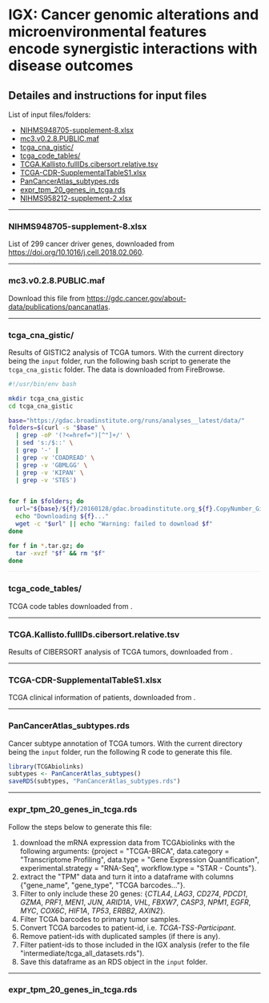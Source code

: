 # IGX: Cancer genomic alterations and microenvironmental features encode synergistic interactions with disease outcomes

## Detailes and instructions for input files

List of input files/folders:
- [NIHMS948705-supplement-8.xlsx](#1)
- [mc3.v0.2.8.PUBLIC.maf](#2)
- [tcga_cna_gistic/](#3)
- [tcga_code_tables/](#4)
- [TCGA.Kallisto.fullIDs.cibersort.relative.tsv](#5)
- [TCGA-CDR-SupplementalTableS1.xlsx](#6)
- [PanCancerAtlas_subtypes.rds](#7)
- [expr_tpm_20_genes_in_tcga.rds](#8)
- [NIHMS958212-supplement-2.xlsx](#9)

---

### <a id="1"></a>NIHMS948705-supplement-8.xlsx
List of 299 cancer driver genes, downloaded from https://doi.org/10.1016/j.cell.2018.02.060.

---

### <a id="2"></a>mc3.v0.2.8.PUBLIC.maf
Download this file from https://gdc.cancer.gov/about-data/publications/pancanatlas.

---

### <a id="3"></a>tcga_cna_gistic/
Results of GISTIC2 analysis of TCGA tumors. With the current directory being the `input` folder, run the following bash script to generate the `tcga_cna_gistic` folder. The data is downloaded from FireBrowse.
```bash
#!/usr/bin/env bash

mkdir tcga_cna_gistic
cd tcga_cna_gistic

base="https://gdac.broadinstitute.org/runs/analyses__latest/data/"
folders=$(curl -s "$base" \
  | grep -oP '(?<=href=")[^"]+/' \
  | sed 's:/$::' \
  | grep '-' |
  | grep -v 'COADREAD' \
  | grep -v 'GBMLGG' \
  | grep -v 'KIPAN' \
  | grep -v 'STES')


for f in $folders; do
  url="${base}/${f}/20160128/gdac.broadinstitute.org_${f}.CopyNumber_Gistic2.Level_4.2016012800.0.0.tar.gz"
  echo "Downloading ${f}..."
  wget -c "$url" || echo "Warning: failed to download $f"
done

for f in *.tar.gz; do
  tar -xvzf "$f" && rm "$f"
done
```

<hr style="border: 0; height: 1px; background: #eee;" />

### <a id="4"></a>tcga_code_tables/
TCGA code tables downloaded from .

---

### <a id="5"></a>TCGA.Kallisto.fullIDs.cibersort.relative.tsv
Results of CIBERSORT analysis of TCGA tumors, downloaded from .

---

### <a id="6"></a>TCGA-CDR-SupplementalTableS1.xlsx
TCGA clinical information of patients, downloaded from .

---

### <a id="7"></a>PanCancerAtlas_subtypes.rds
Cancer subtype annotation of TCGA tumors. With the current directory being the `input` folder, run the following R code to generate this file.
```R
library(TCGAbiolinks)
subtypes <- PanCancerAtlas_subtypes()
saveRDS(subtypes, "PanCancerAtlas_subtypes.rds")
```

---

### <a id="8"></a>expr_tpm_20_genes_in_tcga.rds
Follow the steps below to generate this file:
1) download the mRNA expression data from TCGAbiolinks with the following arguments: {project = "TCGA-BRCA", data.category = "Transcriptome Profiling", data.type = "Gene Expression Quantification", experimental.strategy = "RNA-Seq", workflow.type = "STAR - Counts"}.
2) extract the "TPM" data and turn it into a dataframe with columns {"gene_name", "gene_type", "TCGA barcodes..."}.
3) Filter to only include these 20 genes: {_CTLA4_, _LAG3_, _CD274_, _PDCD1_, _GZMA_, _PRF1_, _MEN1_, _JUN_, _ARID1A_, _VHL_, _FBXW7_, _CASP3_, _NPM1_, _EGFR_, _MYC_, _COX6C_, _HIF1A_, _TP53_, _ERBB2_, _AXIN2_}.
4) Filter TCGA barcodes to primary tumor samples.
5) Convert TCGA barcodes to patient-id, i.e. _TCGA-TSS-Participant_.
6) Remove patient-ids with duplicated samples (if there is any).
7) Filter patient-ids to those included in the IGX analysis (refer to the file "intermediate/tcga_all_datasets.rds").
8) Save this dataframe as an RDS object in the `input` folder.

---

### <a id="8"></a>expr_tpm_20_genes_in_tcga.rds




